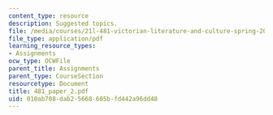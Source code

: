 ```yaml
---
content_type: resource
description: Suggested topics.
file: /media/courses/21l-481-victorian-literature-and-culture-spring-2003/010ab708dab25668605bfd442a96dd48_481_paper_2.pdf
file_type: application/pdf
learning_resource_types:
- Assignments
ocw_type: OCWFile
parent_title: Assignments
parent_type: CourseSection
resourcetype: Document
title: 481_paper_2.pdf
uid: 010ab708-dab2-5668-605b-fd442a96dd48
---
```

